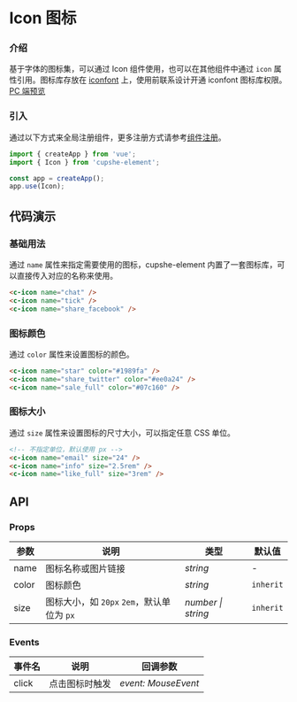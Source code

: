 # Icon 图标

### 介绍

基于字体的图标集，可以通过 Icon 组件使用，也可以在其他组件中通过 `icon` 属性引用。图标库存放在 [iconfont](https://www.iconfont.cn/manage/index?spm=a313x.7781069.1998910419.13&manage_type=myprojects&projectId=2670671&keyword=&project_type=&page=) 上，使用前联系设计开通 iconfont 图标库权限。[PC 端预览](/mobile.html#/icon)

### 引入

通过以下方式来全局注册组件，更多注册方式请参考[组件注册](#/zh-CN/advanced-usage#zu-jian-zhu-ce)。

```js
import { createApp } from 'vue';
import { Icon } from 'cupshe-element';

const app = createApp();
app.use(Icon);
```

## 代码演示

### 基础用法

通过 `name` 属性来指定需要使用的图标，cupshe-element 内置了一套图标库，可以直接传入对应的名称来使用。

```html
<c-icon name="chat" />
<c-icon name="tick" />
<c-icon name="share_facebook" />
```

### 图标颜色

通过 `color` 属性来设置图标的颜色。

```html
<c-icon name="star" color="#1989fa" />
<c-icon name="share_twitter" color="#ee0a24" />
<c-icon name="sale_full" color="#07c160" />
```

### 图标大小

通过 `size` 属性来设置图标的尺寸大小，可以指定任意 CSS 单位。

```html
<!-- 不指定单位，默认使用 px -->
<c-icon name="email" size="24" />
<c-icon name="info" size="2.5rem" />
<c-icon name="like_full" size="3rem" />
```

## API

### Props

| 参数  | 说明                                       | 类型               | 默认值    |
| ----- | ------------------------------------------ | ------------------ | --------- |
| name  | 图标名称或图片链接                         | _string_           | -         |
| color | 图标颜色                                   | _string_           | `inherit` |
| size  | 图标大小，如 `20px` `2em`，默认单位为 `px` | _number \| string_ | `inherit` |

### Events

| 事件名 | 说明           | 回调参数            |
| ------ | -------------- | ------------------- |
| click  | 点击图标时触发 | _event: MouseEvent_ |
